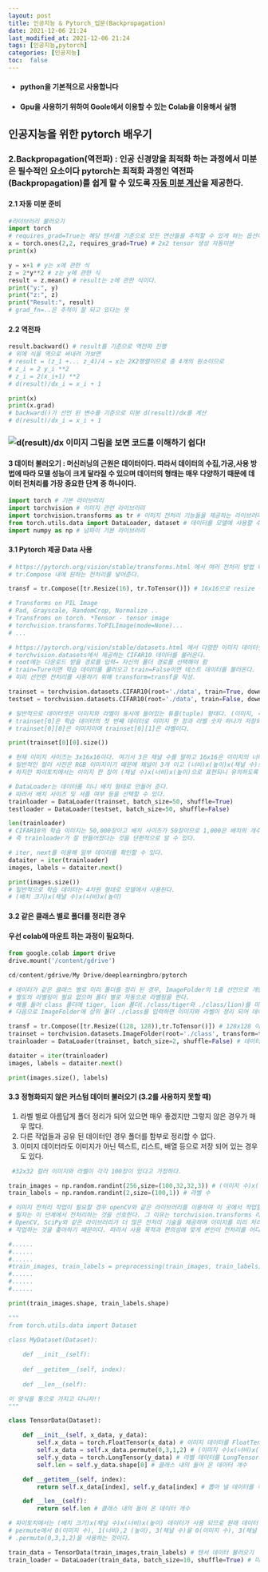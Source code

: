 ```yaml
---
layout: post
title: 인공지능 & Pytorch_입문(Backpropagation)
date: 2021-12-06 21:24 
last_modified_at: 2021-12-06 21:24
tags: [인공지능,pytorch]
categories: [인공지능]
toc:  false
---
```


* #### python을 기본적으로 사용합니다  
* #### Gpu을 사용하기 위하여 Goole에서 이용할 수 있는 Colab을 이용해서 실행

## 인공지능을 위한 pytorch 배우기 


### 2.Backpropagation(역전파) : 인공 신경망을 최적화 하는 과정에서 미분은 필수적인 요소이다 pytorch는 최적화 과정인 역전파(Backpropagation)를 쉽게 할 수 있도록 <u>자동 미분 계산</u>을 제공한다.

#### __2.1 자동 미분 준비__

```python
#라이브러리 불러오기
import torch
# requires_grad=True는 해당 텐서를 기준으로 모든 연산들을 추적할 수 있게 하는 옵션이다.
x = torch.ones(2,2, requires_grad=True) # 2x2 tensor 생성 자동미분
print(x)
```

```python
y = x+1 # y는 x에 관한 식
z = 2*y**2 # z는 y에 관한 식
result = z.mean() # result는 z에 관한 식이다.
print("y:", y)
print("z:", z)
print("Result:", result)
# grad_fn=..은 추적이 잘 되고 있다는 뜻
```

#### __2.2 역전파__  

```python
result.backward() # result를 기준으로 역전파 진행
# 위에 식을 역으로 써내려 가보면
# result = (z_1 +... z_4)/4 → x는 2X2행렬이므로 총 4개의 원소이므로 
# z_i = 2 y_i **2 
# z_i = 2(x_i+1) **2
# d(result)/dx_i = x_i + 1

print(x)
print(x.grad)  
# backward()가 선언 된 변수를 기준으로 미분 d(result)/dx를 계산
# d(result)/dx_i = x_i + 1

```

### ![d(result)/dx 이미지](/home/jypark/Git/Blog/_posts/오류역전파.jpg) 그림을 보면 코드를 이해하기 쉽다!


#### 3 데이터 불러오기 : 머신러닝의 근원은 데이터이다. 따라서 데이터의 수집,가공,사용 방법에 따라 모델 성능이 크게 달라질 수 있으며 데이터의 형태는 매우 다양하기 때문에 데이터 전처리를 가장 중요한 단계 중 하나이다.

```python
import torch # 기본 라이브러리
import torchvision # 이미지 관련 라이브러리
import torchvision.transforms as tr # 이미지 전처리 기능들을 제공하는 라이브러리
from torch.utils.data import DataLoader, dataset # 데이터를 모델에 사용할 수 있도록 정리해 주는 라이브러리
import numpy as np # 넘파이 기본 라이브러리
```

#### 3.1 Pytorch 제공 Data 사용

```python
# https://pytorch.org/vision/stable/transforms.html 에서 여러 전처리 방법 확인 가능.
# tr.Compose 내에 원하는 전처리를 넣어준다.

transf = tr.Compose([tr.Resize(16), tr.ToTensor()]) # 16x16으로 resize 이후 Tensor 타입으로 변환

# Transforms on PIL Image
# Pad, Grayscale, RandomCrop, Normalize ..
# Transfroms on torch. *Tensor - tensor image
# torchvision.transforms.ToPILImage(mode=None)...
# ...

# https://pytorch.org/vision/stable/datasets.html 에서 다양한 이미지 데이터셋을 확인할 수 있다.
# torchvision.datasets에서 제공하는 CIFAR10 데이터를 불러온다.
# root에는 다운로드 받을 경로를 입력→ 자신의 폴더 경로를 선택해야 함
# train=Ture이면 학습 데이터를 불러오고 train=False이면 테스트 데이터를 불러온다.
# 미리 선언한 전처리를 사용하기 위해 transform=transf을 작성.

trainset = torchvision.datasets.CIFAR10(root='./data', train=True, download=True, transform=transf)
testset = torchvision.datasets.CIFAR10(root='./data', train=False, download=True, transform=transf) 

# 일반적으로 데이터셋은 이미지와 라벨이 동시에 들어있는 튜플(tuple) 형태다. (이미지, 라벨)
# trainset[0]은 학습 데이터의 첫 번째 데이터로 이미지 한 장과 라벨 숫자 하나가 저장되어 있다.
# trainset[0][0]은 이미지이며 trainset[0][1]은 라벨이다.

print(trainset[0][0].size()) 

# 현재 이미지 사이즈는 3x16x16이다. 여기서 3은 채널 수를 말하고 16x16은 이미지의 너비와 높이를 의미한다.
# 일반적인 컬러 사진은 RGB 이미지이기 때문에 채널이 3개 이고 (너비)x(높이)x(채널 수)로 크기가 표현된다.
# 하지만 파이토치에서는 이미지 한 장이 (채널 수)x(너비)x(높이)으로 표현되니 유의하도록 한다.

# DataLoader는 데이터를 미니 배치 형태로 만들어 준다.
# 따라서 배치 사이즈 및 셔플 여부 등을 선택할 수 있다.
trainloader = DataLoader(trainset, batch_size=50, shuffle=True)
testloader = DataLoader(testset, batch_size=50, shuffle=False)

len(trainloader)
# CIFAR10의 학습 이미지는 50,000장이고 배치 사이즈가 50장이므로 1,000은 배치의 개수가 된다.
# 즉 trainloader가 잘 만들어졌다는 것을 단편적으로 알 수 있다.

# iter, next를 이용해 일부 데이터를 확인할 수 있다.
dataiter = iter(trainloader)
images, labels = dataiter.next()

print(images.size())
# 일반적으로 학습 데이터는 4차원 형태로 모델에서 사용된다.
# (배치 크기)x(채널 수)x(너비)x(높이)
```

#### 3.2 같은 클래스 별로 폴더를 정리한 경우  

#### 우선 colab에 마운트 하는 과정이 필요하다.

```python
from google.colab import drive
drive.mount('/content/gdrive')

cd/content/gdrive/My Drive/deeplearningbro/pytorch

# 데이터가 같은 클래스 별로 미리 폴더를 정리 된 경우, ImageFolder의 1줄 선언으로 개인 데이터를 사용할 수 있다.
# 별도의 라벨링이 필요 없으며 폴더 별로 자동으로 라벨링을 한다.
# 예를 들어 class 폴더에 tiger, lion 폴더(./class/tiger와 ./class/lion)를 미리 만든다.
# 다음으로 ImageFolder에 상위 폴더 ./class를 입력하면 이미지와 라벨이 정리 되어 데이터를 불러온다.

transf = tr.Compose([tr.Resize((128, 128)),tr.ToTensor()]) # 128x128 이미지 크기 변환 후 텐서로 만든다.
trainset = torchvision.datasets.ImageFolder(root='./class', transform=transf) # 커스텀 데이터 불러온다.
trainloader = DataLoader(trainset, batch_size=2, shuffle=False) # 데이터를 미니 배치 형태로 만들어 준다.

dataiter = iter(trainloader)
images, labels = dataiter.next()

print(images.size(), labels)

```

#### 3.3 정형화되지 않은 커스텀 데이터 불러오기 (3.2를 사용하지 못할 때)
1. 라벨 별로 아름답게 폴더 정리가 되어 있으면 매우 좋겠지만 그렇지 않은 경우가 매우 많다.  
2. 다른 작업들과 공유 된 데이터인 경우 폴더를 함부로 정리할 수 없다.  
3. 이미지 데이터라도 이미지가 아닌 텍스트, 리스트, 배열 등으로 저장 되어 있는 경우도 있다.  

```python
 #32x32 컬러 이미지와 라벨이 각각 100장이 있다고 가정하다.

train_images = np.random.randint(256,size=(100,32,32,3)) # (이미지 수)x(너비)x(높이)x(채널 수)
train_labels = np.random.randint(2,size=(100,1)) # 라벨 수

# 이미지 전처리 작업이 필요할 경우 openCV와 같은 라이브러리를 이용하여 이 곳에서 작업할 수도 있다.
# 필자는 이 단계에서 전처리하는 것을 선호한다. 그 이유는 torchvision.transforms 라이브러리 보다
# OpenCV, SciPy와 같은 라이브러리가 더 많은 전처리 기술을 제공하며 이미지를 미리 처리해 놓고 전처리 된 이미지를 살펴보면서 
# 작업하는 것을 좋아하기 때문이다. 따라서 사용 목적과 편의성에 맞게 본인이 전처리를 어디서 할 지 정하면 될 것이다.

#......
#......
#......
#train_images, train_labels = preprocessing(train_images, train_labels)
#......
#......
#......

print(train_images.shape, train_labels.shape)

"""
from torch.utils.data import Dataset

class MyDataset(Dataset):
    
    def __init__(self):
    
    def __getitem__(self, index):
    
    def __len__(self):

이 양식을 통으로 가지고 다니자!!
"""

class TensorData(Dataset):

    def __init__(self, x_data, y_data):
        self.x_data = torch.FloatTensor(x_data) # 이미지 데이터를 FloatTensor로 변형
        self.x_data = self.x_data.permute(0,3,1,2) # (이미지 수)x(너비)x(높이)x(채널 수) -> (배치 크기)x(채널 수)x(너비)x(높이)
        self.y_data = torch.LongTensor(y_data) # 라벨 데이터를 LongTensor로 변형
        self.len = self.y_data.shape[0] # 클래스 내의 들어 온 데이터 개수 

    def __getitem__(self, index):
        return self.x_data[index], self.y_data[index] # 뽑아 낼 데이터를 적어준다.

    def __len__(self):
        return self.len # 클래스 내의 들어 온 데이터 개수 

# 파이토치에서는 (배치 크기)x(채널 수)x(너비)x(높이) 데이터가 사용 되므로 원래 데이터 (이미지 수)x(너비)x(높이)x(채널 수)를 변경해야만 한다. 
# permute에서 0(이미지 수), 1(너비),2 (높이), 3(채널 수)을 0(이미지 수), 3(채널 수), 1(너비),2 (높이)로 바꿔주는 것이기 때문에
# .permute(0,3,1,2)을 사용하는 것이다.

train_data = TensorData(train_images,train_labels) # 텐서 데이터 불러오기 
train_loader = DataLoader(train_data, batch_size=10, shuffle=True) # 미니 배치 형태로 데이터 갖추기
```